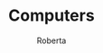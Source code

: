 ---
layout: post
title: Computers
author: Roberta
section: visit
categories: [visit, roberta]
audience: ''
keywords: ''
goals: ''
actions: ''
---